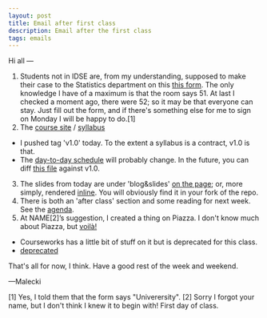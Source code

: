 ```yaml
---
layout: post
title: Email after first class
description: Email after the first class
tags: emails
---
```

Hi all &mdash; 

1. Students not in IDSE are, from my understanding, supposed to make their case to the Statistics department on this [this form](https://docs.google.com/spreadsheet/viewform?formkey=dG1NLUI4emRtVHNxUHpETktlc095VXc6MA). The only knowledge I have of a maximum is that the room says 51. At last I checked a moment ago, there were 52; so it may be that everyone can stay. Just fill out the form, and if there&#39;s something else for me to sign on Monday I will be happy to do.[1]
2. The [course site](http://malecki.github.io/edav/) / [syllabus](http://malecki.github.io/edav/intro.html)
  - I pushed tag &#39;v1.0&#39; today. To the extent a syllabus is a contract, v1.0 is that.
  - The [day-to-day schedule](http://malecki.github.io/edav/agenda.html) will probably change. In the future, you can diff [this file](https://github.com/malecki/edav/blob/gh-pages/_data/agenda.yaml) against v1.0. 
3. The slides from today are under &#39;blog&amp;slides&#39; [on the page](http://malecki.github.io/edav/2012/01/22/intro/); or, more simply, rendered [inline]( https://github.com/malecki/edav/blob/gh-pages/_posts/2012-01-22-intro.md). You will obviously find it in your fork of the repo. 
4. There is both an &#39;after class&#39; section and some reading for next week. See the [agenda](http://malecki.github.io/edav/agenda.html). 
5. At NAME[2]&rsquo;s suggestion, I created a thing on Piazza. I don&#39;t know much about Piazza, but [voil&agrave;!](https://piazza.com/columbia/spring2014/statw4701/home)
  - Courseworks has a little bit of stuff on it but is deprecated for this class.
  - [deprecated](http://en.wikipedia.org/wiki/Deprecation)


That's all for now, I think. Have a good rest of the week and weekend.

&mdash;Malecki

[1] Yes, I told them that the form says "Univerersity".
[2] Sorry I forgot your name, but I don&#39;t think I knew it to begin with! First day of class.
